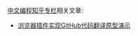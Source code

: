 [中文编程知乎专栏](https://zhuanlan.zhihu.com/c_140193266)相关文章:

- [浏览器插件实现GitHub代码翻译原型演示](https://zhuanlan.zhihu.com/p/43304088)
